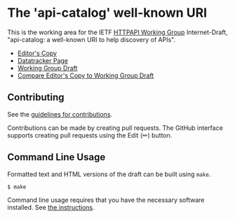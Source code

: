 # The 'api-catalog' well-known URI

This is the working area for the IETF [HTTPAPI Working Group](https://datatracker.ietf.org/wg/httpapi/documents/) Internet-Draft, "api-catalog: a well-known URI to help discovery of APIs".

* [Editor's Copy](https://ietf-wg-httpapi.github.io/api-catalog/#go.draft-ietf-httpapi-api-catalog.html)
* [Datatracker Page](https://datatracker.ietf.org/doc/draft-ietf-httpapi-api-catalog)
* [Working Group Draft](https://datatracker.ietf.org/doc/html/draft-ietf-httpapi-api-catalog)
* [Compare Editor's Copy to Working Group Draft](https://ietf-wg-httpapi.github.io/api-catalog/#go.draft-ietf-httpapi-api-catalog.diff)


## Contributing

See the
[guidelines for contributions](https://github.com/ietf-wg-httpapi/link-hint/blob/main/CONTRIBUTING.md).

Contributions can be made by creating pull requests.
The GitHub interface supports creating pull requests using the Edit (✏) button.


## Command Line Usage

Formatted text and HTML versions of the draft can be built using `make`.

```sh
$ make
```

Command line usage requires that you have the necessary software installed.  See
[the instructions](https://github.com/martinthomson/i-d-template/blob/main/doc/SETUP.md).

